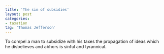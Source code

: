 ```yaml
---
title: 'The sin of subsidies'
layout: post
categories:
- taxation
tag: 'Thomas Jefferson'
---
```


To compel a man to subsidize with his taxes the propagation of ideas which he disbelieves and abhors is sinful and tyrannical.